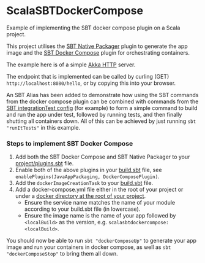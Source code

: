# ScalaSBTDockerCompose

Example of implementing the SBT docker compose plugin on a Scala project.

This project utilises the [SBT Native Packager](https://github.com/sbt/sbt-native-packager) plugin to generate the app image and the [SBT Docker Compose](https://github.com/Tapad/sbt-docker-compose) plugin for orchestrating containers.

The example here is of a simple [Akka HTTP](https://doc.akka.io/docs/akka-http/current/introduction.html) server.

The endpoint that is implemented can be called by curling (GET) `http://localhost:8080/hello`, or by copying this into your browser.

An SBT Alias has been added to demonstrate how using the SBT commands from the docker compose plugin can be combined with commands from the [SBT integrationTest config](https://www.scala-sbt.org/1.x/docs/Testing.html#Integration+Tests) (for example) to form a simple command to build and run the app under test, followed by running tests, and then finally shutting all containers down. All of this can be achieved by just running `sbt "runItTests"` in this example.

### Steps to implement SBT Docker Compose

1. Add both the SBT Docker Compose and SBT Native Packager to your [project/plugins.sbt](project/plugins.sbt) file.
2. Enable both of the above plugins in your [build.sbt](build.sbt) file, see `enablePlugins(JavaAppPackaging, DockerComposePlugin)`.
3. Add the `dockerImageCreationTask` to your [build.sbt](build.sbt) file.
4. Add a docker-compose.yml file either in the root of your project or under a [docker directory at the root of your project](docker/docker-compose.yml). 
   - Ensure the service name matches the name of your module according to your build.sbt file (in lowercase).
   - Ensure the image name is the name of your app followed by `<localBuild>` as the version, e.g. `scalasbtdockercompose:<localBuild>`.

You should now be able to run `sbt "dockerComposeUp"` to generate your app image and run your containers in docker compose, as well as `sbt "dockerComposeStop"` to bring them all down. 
